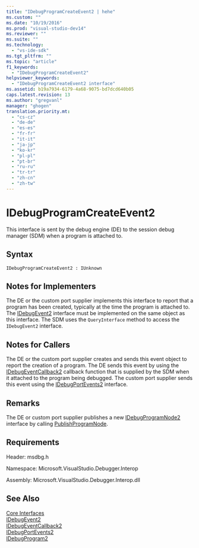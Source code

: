```yaml
---
title: "IDebugProgramCreateEvent2 | hehe"
ms.custom: ""
ms.date: "10/19/2016"
ms.prod: "visual-studio-dev14"
ms.reviewer: ""
ms.suite: ""
ms.technology: 
  - "vs-ide-sdk"
ms.tgt_pltfrm: ""
ms.topic: "article"
f1_keywords: 
  - "IDebugProgramCreateEvent2"
helpviewer_keywords: 
  - "IDebugProgramCreateEvent2 interface"
ms.assetid: b19a7934-6179-4a68-9075-bd7dcd640b05
caps.latest.revision: 13
ms.author: "gregvanl"
manager: "ghogen"
translation.priority.mt: 
  - "cs-cz"
  - "de-de"
  - "es-es"
  - "fr-fr"
  - "it-it"
  - "ja-jp"
  - "ko-kr"
  - "pl-pl"
  - "pt-br"
  - "ru-ru"
  - "tr-tr"
  - "zh-cn"
  - "zh-tw"
---
```

# IDebugProgramCreateEvent2
This interface is sent by the debug engine (DE) to the session debug manager (SDM) when a program is attached to.  
  
## Syntax  
  
```  
IDebugProgramCreateEvent2 : IUnknown  
```  
  
## Notes for Implementers  
 The DE or the custom port supplier implements this interface to report that a program has been created, typically at the time the program is attached to. The [IDebugEvent2](../extensibility-debugger-reference/idebugevent2.md) interface must be implemented on the same object as this interface. The SDM uses the `QueryInterface` method to access the `IDebugEvent2` interface.  
  
## Notes for Callers  
 The DE or the custom port supplier creates and sends this event object to report the creation of a program. The DE sends this event by using the [IDebugEventCallback2](../extensibility-debugger-reference/idebugeventcallback2.md) callback function that is supplied by the SDM when it attached to the program being debugged. The custom port supplier sends this event using the [IDebugPortEvents2](../extensibility-debugger-reference/idebugportevents2.md) interface.  
  
## Remarks  
 The DE or custom port supplier publishes a new [IDebugProgramNode2](../extensibility-debugger-reference/idebugprogramnode2.md) interface by calling [PublishProgramNode](../extensibility-debugger-reference/idebugprogrampublisher2--publishprogramnode.md).  
  
## Requirements  
 Header: msdbg.h  
  
 Namespace: Microsoft.VisualStudio.Debugger.Interop  
  
 Assembly: Microsoft.VisualStudio.Debugger.Interop.dll  
  
## See Also  
 [Core Interfaces](../extensibility-debugger-reference/core-interfaces.md)   
 [IDebugEvent2](../extensibility-debugger-reference/idebugevent2.md)   
 [IDebugEventCallback2](../extensibility-debugger-reference/idebugeventcallback2.md)   
 [IDebugPortEvents2](../extensibility-debugger-reference/idebugportevents2.md)   
 [IDebugProgram2](../extensibility-debugger-reference/idebugprogram2.md)